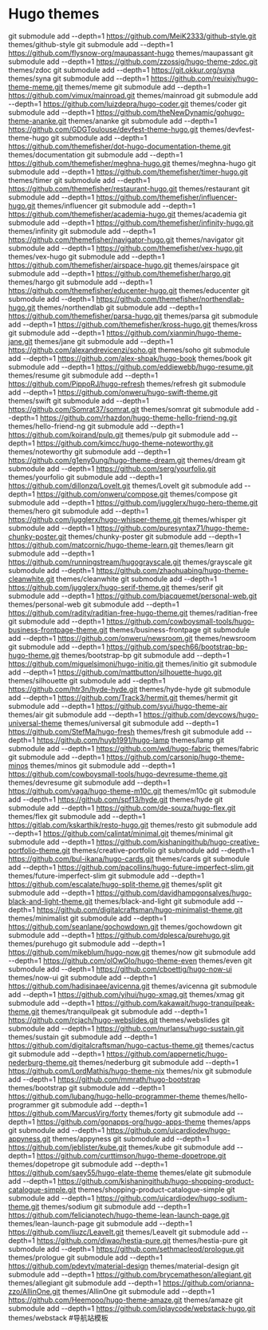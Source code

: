 # Hugo themes
git submodule add --depth=1 https://github.com/MeiK2333/github-style.git themes/github-style
git submodule add --depth=1 https://github.com/flysnow-org/maupassant-hugo themes/maupassant
git submodule add --depth=1 https://github.com/zzossig/hugo-theme-zdoc.git themes/zdoc
git submodule add --depth=1 https://git.okkur.org/syna themes/syna
git submodule add --depth=1 https://github.com/reuixiy/hugo-theme-meme.git themes/meme
git submodule add --depth=1 https://github.com/vimux/mainroad.git themes/mainroad
git submodule add --depth=1 https://github.com/luizdepra/hugo-coder.git themes/coder
git submodule add --depth=1 https://github.com/theNewDynamic/gohugo-theme-ananke.git themes/ananke
git submodule add --depth=1 https://github.com/GDGToulouse/devfest-theme-hugo.git themes/devfest-theme-hugo
git submodule add --depth=1 https://github.com/themefisher/dot-hugo-documentation-theme.git themes/documentation
git submodule add --depth=1 https://github.com/themefisher/meghna-hugo.git themes/meghna-hugo
git submodule add --depth=1 https://github.com/themefisher/timer-hugo.git themes/timer
git submodule add --depth=1 https://github.com/themefisher/restaurant-hugo.git themes/restaurant
git submodule add --depth=1 https://github.com/themefisher/influencer-hugo.git themes/influencer
git submodule add --depth=1 https://github.com/themefisher/academia-hugo.git themes/academia
git submodule add --depth=1 https://github.com/themefisher/infinity-hugo.git themes/infinity
git submodule add --depth=1 https://github.com/themefisher/navigator-hugo.git themes/navigator
git submodule add --depth=1 https://github.com/themefisher/vex-hugo.git themes/vex-hugo
git submodule add --depth=1 https://github.com/themefisher/airspace-hugo.git themes/airspace
git submodule add --depth=1 https://github.com/themefisher/hargo.git themes/hargo
git submodule add --depth=1 https://github.com/themefisher/educenter-hugo.git themes/educenter
git submodule add --depth=1 https://github.com/themefisher/northendlab-hugo.git themes/northendlab
git submodule add --depth=1 https://github.com/themefisher/parsa-hugo.git themes/parsa
git submodule add --depth=1 https://github.com/themefisher/kross-hugo.git themes/kross
git submodule add --depth=1 https://github.com/xianmin/hugo-theme-jane.git themes/jane
git submodule add --depth=1 https://github.com/alexandrevicenzi/soho.git themes/soho
git submodule add --depth=1 https://github.com/alex-shpak/hugo-book themes/book
git submodule add --depth=1 https://github.com/eddiewebb/hugo-resume.git themes/resume
git submodule add --depth=1 https://github.com/PippoRJ/hugo-refresh themes/refresh
git submodule add --depth=1 https://github.com/onweru/hugo-swift-theme.git themes/swift
git submodule add --depth=1 https://github.com/Somrat37/somrat.git themes/somrat
git submodule add --depth=1 https://github.com/rhazdon/hugo-theme-hello-friend-ng.git themes/hello-friend-ng
git submodule add --depth=1 https://github.com/koirand/pulp.git themes/pulp
git submodule add --depth=1 https://github.com/kimcc/hugo-theme-noteworthy.git themes/noteworthy
git submodule add --depth=1 https://github.com/g1eny0ung/hugo-theme-dream.git themes/dream
git submodule add --depth=1 https://github.com/serg/yourfolio.git themes/yourfolio
git submodule add --depth=1 https://github.com/dillonzq/LoveIt.git themes/LoveIt
git submodule add --depth=1 https://github.com/onweru/compose.git themes/compose
git submodule add --depth=1 https://github.com/jugglerx/hugo-hero-theme.git themes/hero
git submodule add --depth=1 https://github.com/jugglerx/hugo-whisper-theme.git themes/whisper
git submodule add --depth=1 https://github.com/puresyntax71/hugo-theme-chunky-poster.git themes/chunky-poster
git submodule add --depth=1 https://github.com/matcornic/hugo-theme-learn.git themes/learn
git submodule add --depth=1 https://github.com/runningstream/hugograyscale.git themes/grayscale
git submodule add --depth=1 https://github.com/zhaohuabing/hugo-theme-cleanwhite.git themes/cleanwhite
git submodule add --depth=1 https://github.com/jugglerx/hugo-serif-theme.git themes/serif
git submodule add --depth=1 https://github.com/bjacquemet/personal-web.git themes/personal-web
git submodule add --depth=1 https://github.com/radity/raditian-free-hugo-theme.git themes/raditian-free
git submodule add --depth=1 https://github.com/cowboysmall-tools/hugo-business-frontpage-theme.git themes/business-frontpage
git submodule add --depth=1 https://github.com/onweru/newsroom.git themes/newsroom
git submodule add --depth=1 https://github.com/spech66/bootstrap-bp-hugo-theme.git themes/bootstrap-bp
git submodule add --depth=1 https://github.com/miguelsimoni/hugo-initio.git themes/initio
git submodule add --depth=1 https://github.com/mattbutton/silhouette-hugo.git themes/silhouette
git submodule add --depth=1 https://github.com/htr3n/hyde-hyde.git themes/hyde-hyde
git submodule add --depth=1 https://github.com/Track3/hermit.git themes/hermit
git submodule add --depth=1 https://github.com/syui/hugo-theme-air themes/air
git submodule add --depth=1 https://github.com/devcows/hugo-universal-theme themes/universal
git submodule add --depth=1 https://github.com/StefMa/hugo-fresh themes/fresh
git submodule add --depth=1 https://github.com/huyb1991/hugo-lamp themes/lamp
git submodule add --depth=1 https://github.com/wd/hugo-fabric themes/fabric
git submodule add --depth=1 https://github.com/carsonip/hugo-theme-minos themes/minos
git submodule add --depth=1 https://github.com/cowboysmall-tools/hugo-devresume-theme.git themes/devresume
git submodule add --depth=1 https://github.com/vaga/hugo-theme-m10c.git themes/m10c
git submodule add --depth=1 https://github.com/spf13/hyde.git themes/hyde
git submodule add --depth=1 https://github.com/de-souza/hugo-flex.git themes/flex
git submodule add --depth=1 https://gitlab.com/kskarthik/resto-hugo.git themes/resto
git submodule add --depth=1 https://github.com/calintat/minimal.git themes/minimal
git submodule add --depth=1 https://github.com/kishaningithub/hugo-creative-portfolio-theme.git themes/creative-portfolio
git submodule add --depth=1 https://github.com/bul-ikana/hugo-cards.git themes/cards
git submodule add --depth=1 https://github.com/pacollins/hugo-future-imperfect-slim.git themes/future-imperfect-slim
git submodule add --depth=1 https://github.com/escalate/hugo-split-theme.git themes/split
git submodule add --depth=1 https://github.com/davidhampgonsalves/hugo-black-and-light-theme.git themes/black-and-light
git submodule add --depth=1 https://github.com/digitalcraftsman/hugo-minimalist-theme.git themes/minimalist
git submodule add --depth=1 https://github.com/seanlane/gochowdown.git themes/gochowdown
git submodule add --depth=1 https://github.com/dplesca/purehugo.git themes/purehugo
git submodule add --depth=1 https://github.com/mikeblum/hugo-now.git themes/now
git submodule add --depth=1 https://github.com/olOwOlo/hugo-theme-even themes/even
git submodule add --depth=1 https://github.com/cboettig/hugo-now-ui themes/now-ui
git submodule add --depth=1 https://github.com/hadisinaee/avicenna.git themes/avicenna
git submodule add --depth=1 https://github.com/yihui/hugo-xmag.git themes/xmag
git submodule add --depth=1 https://github.com/kakawait/hugo-tranquilpeak-theme.git themes/tranquilpeak
git submodule add --depth=1 https://github.com/rcjach/hugo-webslides.git themes/webslides
git submodule add --depth=1 https://github.com/nurlansu/hugo-sustain.git themes/sustain
git submodule add --depth=1 https://github.com/digitalcraftsman/hugo-cactus-theme.git themes/cactus
git submodule add --depth=1 https://github.com/appernetic/hugo-nederburg-theme.git themes/nederburg
git submodule add --depth=1 https://github.com/LordMathis/hugo-theme-nix themes/nix
git submodule add --depth=1 https://github.com/mmrath/hugo-bootstrap themes/bootstrap
git submodule add --depth=1 https://github.com/lubang/hugo-hello-programmer-theme themes/hello-programmer
git submodule add --depth=1 https://github.com/MarcusVirg/forty themes/forty
git submodule add --depth=1 https://github.com/gonapps-org/hugo-apps-theme themes/apps
git submodule add --depth=1 https://github.com/uicardiodev/hugo-appyness.git themes/appyness
git submodule add --depth=1 https://github.com/jeblister/kube.git themes/kube
git submodule add --depth=1 https://github.com/curttimson/hugo-theme-dopetrope.git themes/dopetrope
git submodule add --depth=1 https://github.com/saey55/hugo-elate-theme themes/elate
git submodule add --depth=1 https://github.com/kishaningithub/hugo-shopping-product-catalogue-simple.git themes/shopping-product-catalogue-simple
git submodule add --depth=1 https://github.com/uicardiodev/hugo-sodium-theme.git themes/sodium
git submodule add --depth=1 https://github.com/felicianotech/hugo-theme-lean-launch-page.git themes/lean-launch-page
git submodule add --depth=1 https://github.com/liuzc/LeaveIt.git themes/LeaveIt
git submodule add --depth=1 https://github.com/diwao/hestia-pure.git themes/hestia-pure
git submodule add --depth=1 https://github.com/sethmacleod/prologue.git themes/prologue
git submodule add --depth=1 https://github.com/pdevty/material-design themes/material-design
git submodule add --depth=1 https://github.com/brycematheson/allegiant.git themes/allegiant
git submodule add --depth=1 https://github.com/orianna-zzo/AllinOne.git themes/AllinOne
git submodule add --depth=1 https://github.com/Heemooo/hugo-theme-amaze.git themes/amaze
git submodule add --depth=1 https://github.com/iplaycode/webstack-hugo.git themes/webstack  #导航站模板
